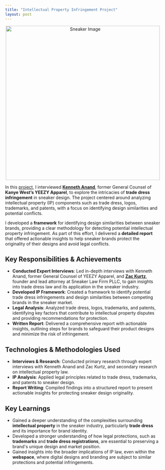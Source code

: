 ```yaml
---
title: "Intellectual Property Infringement Project"
layout: post
---
```


<div style="text-align: center;">
  <img src="https://images.squarespace-cdn.com/content/v1/6266e618e9da29777bb3e94a/8a5a5518-c6be-4cef-b10e-934b861d83be/Sneaker+18a.jpg?format=2500w" alt="Sneaker Image" width="500" />
</div>

In this [project](https://www.beyonceweekumbc.org/sneaker-trade-dress), I interviewed **[Kenneth Anand](https://jayaramlaw.com/kenneth-anand/)**, former General Counsel of **Kanye West’s YEEZY Apparel**, to explore the intricacies of **trade dress infringement** in sneaker design. The project centered around analyzing intellectual property (IP) components such as trade dress, logos, trademarks, and patents, with a focus on identifying design similarities and potential conflicts.



I developed a **framework** for identifying design similarities between sneaker brands, providing a clear methodology for detecting potential intellectual property infringement. As part of this effort, I delivered a **detailed report** that offered actionable insights to help sneaker brands protect the originality of their designs and avoid legal conflicts.

## Key Responsibilities & Achievements  
- **Conducted Expert Interviews**: Led in-depth interviews with Kenneth Anand, former General Counsel of YEEZY Apparel, and **[Zac Kurtz](https://www.linkedin.com/in/zakurtz/)**, founder and lead attorney at Sneaker Law Firm PLLC, to gain insights into trade dress law and its application in the sneaker industry.  
- **Developed IP Framework**: Created a framework to identify potential trade dress infringements and design similarities between competing brands in the sneaker market.  
- **Legal Analysis**: Analyzed trade dress, logos, trademarks, and patents, identifying key factors that contribute to intellectual property disputes and providing recommendations for protection.  
- **Written Report**: Delivered a comprehensive report with actionable insights, outlining steps for brands to safeguard their product designs and minimize the risk of infringement.  

## Technologies & Methodologies Used  
- **Interviews & Research**: Conducted primary research through expert interviews with Kenneth Anand and Zac Kurtz, and secondary research on intellectual property law.  
- **IP Analysis**: Applied legal principles related to trade dress, trademarks, and patents to sneaker design.  
- **Report Writing**: Compiled findings into a structured report to present actionable insights for protecting sneaker design originality.  

## Key Learnings  
- Gained a deeper understanding of the complexities surrounding **intellectual property** in the sneaker industry, particularly **trade dress** and its importance for brand identity.  
- Developed a stronger understanding of how legal protections, such as **trademarks** and **trade dress registrations**, are essential to preserving a brand's unique design and market position.  
- Gained insights into the broader implications of IP law, even within the **webspace**, where digital designs and branding are subject to similar protections and potential infringements.
